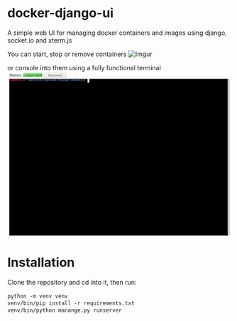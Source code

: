 # docker-django-ui
A simple web UI for managing docker containers and images using django, socket.io and xterm.js

You can start, stop or remove containers
![Imgur](https://i.imgur.com/JTNcEyC.png)

or console into them using a fully functional terminal
![screenshot](https://github.com/MahmoudAlyy/django-xtermjs/blob/main/django-xtermjs.gif)


# Installation
Clone the repository and cd into it, then run:
```
python -m venv venv
venv/bin/pip install -r requirements.txt
venv/bin/python manange.py runserver
```

